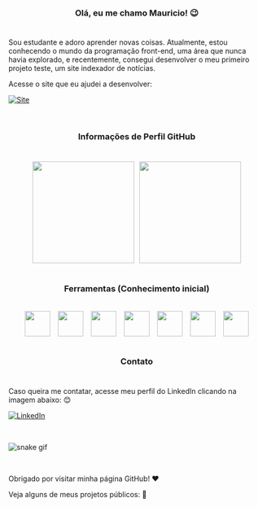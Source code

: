 <h3 align='center'> Olá, eu me chamo Mauricio! 😉</h3>

<h1><!--Somente para criação da linha--></h1>

Sou estudante e adoro aprender novas coisas. Atualmente, estou conhecendo o mundo da programação front-end, uma área que nunca havia explorado, e recentemente, consegui desenvolver o meu primeiro projeto teste, um site indexador de notícias. 

Acesse o site que eu ajudei a desenvolver:

[![Site](https://img.shields.io/badge/Grid_da_Notícia-Acesse-gren)](https://github.com/Maurici0M/grupo5_proz#readme)

<br>

<h3 align='center'>Informações de Perfil GitHub</h3>

<h1><!--Somente para criação da linha--></h1>

<div align='center' style='display: flex; text-align: center; justify-content: center; align-itens: center; gap: 2%' >

<img src='https://github-readme-stats.vercel.app/api?username=Maurici0M&show_icons=true&theme=tokyonight' style='height: 200px'>

<img src= 'https://github-readme-stats.vercel.app/api/top-langs/?username=Maurici0M&theme=blue-green' style='height: 200px'>

</div>

<br>

<h3 align='center'>Ferramentas (Conhecimento inicial)</h3>
<br>

<div align='center' style='display:flex; justify-content: center; gap: 3%'>

<img src="https://cdn.jsdelivr.net/gh/devicons/devicon/icons/python/python-original-wordmark.svg" style='height: 50px' />
<img src="https://cdn.jsdelivr.net/gh/devicons/devicon/icons/vscode/vscode-original-wordmark.svg" style='height: 50px'/>
<img src="https://cdn.jsdelivr.net/gh/devicons/devicon/icons/html5/html5-plain-wordmark.svg" style='height: 50px' />
<img src="https://cdn.jsdelivr.net/gh/devicons/devicon/icons/css3/css3-plain-wordmark.svg" style='height: 50px' />
<img src="https://cdn.jsdelivr.net/gh/devicons/devicon/icons/git/git-plain-wordmark.svg" style='height: 50px'/>
<img src="https://cdn.jsdelivr.net/gh/devicons/devicon/icons/javascript/javascript-plain.svg" style='height: 50px'/>
<img src="https://cdn.jsdelivr.net/gh/devicons/devicon/icons/canva/canva-original.svg" style='height: 50px'/>

</div>

<br>

<h3 align='center'>Contato</h3>
<h1><!--Somente para criação da linha--></h1>


<p>Caso queira me contatar, acesse meu perfil do LinkedIn clicando na imagem abaixo: 😊</p> 



<div align='initial'>

[![LinkedIn](https://img.shields.io/badge/LinkedIn-0077B5?style=for-the-badge&logo=linkedin&logoColor=white)](https://www.linkedin.com/in/mauricio-marques-costa-994b25210/)

</div>

<br>

![snake gif](https://github.com/Maurici0M/Maurici0M/blob/output/github-contribution-grid-snake.svg)

<br>

<p>Obrigado por visitar minha página GitHub! ❤️</p>

<p>Veja alguns de meus projetos públicos: 📂</p>
